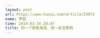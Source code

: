```yaml
---
layout: post
url: https://www.huxiu.com/article/29872
name: 罗超
time: 2014-03-16 20:47
title: 同一个智能电视，同一张互联网
---
```

